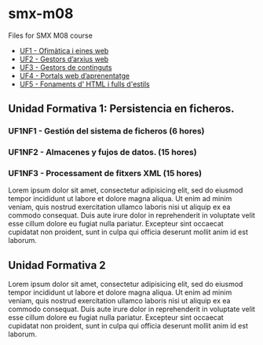# smx-m08
Files for SMX M08 course
<!-- [click on this link](#my-multi-word-header) -->

* [UF1 - Ofimàtica i eines web](uf1.md)
* [UF2 - Gestors d’arxius web](uf2.md)
* [UF3 - Gestors de continguts](uf3.md)
* [UF4 - Portals web d’aprenentatge](uf4.md)
* [UF5 - Fonaments d' HTML i fulls d'estils](uf5.md)

## Unidad Formativa 1: Persistencia en ficheros.
### UF1NF1 - Gestión del sistema de ficheros (6 hores)
### UF1NF2 - Almacenes y fujos de datos. (15 hores)
### UF1NF3 - Processament de fitxers XML (15 hores)

Lorem ipsum dolor sit amet, consectetur adipisicing elit, sed do eiusmod tempor incididunt ut labore et dolore magna aliqua. Ut enim ad minim veniam, quis nostrud exercitation ullamco laboris nisi ut aliquip ex ea commodo consequat. Duis aute irure dolor in reprehenderit in voluptate velit esse cillum dolore eu fugiat nulla pariatur. Excepteur sint occaecat cupidatat non proident, sunt in culpa qui officia deserunt mollit anim id est laborum.


## Unidad Formativa 2
Lorem ipsum dolor sit amet, consectetur adipisicing elit, sed do eiusmod tempor incididunt ut labore et dolore magna aliqua. Ut enim ad minim veniam, quis nostrud exercitation ullamco laboris nisi ut aliquip ex ea commodo consequat. Duis aute irure dolor in reprehenderit in voluptate velit esse cillum dolore eu fugiat nulla pariatur. Excepteur sint occaecat cupidatat non proident, sunt in culpa qui officia deserunt mollit anim id est laborum.
